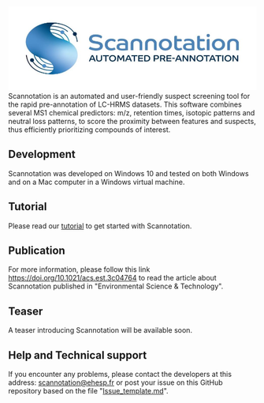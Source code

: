 ![Scannotation](logo_scannotation_985.jpg)
Scannotation is an automated and user-friendly suspect screening tool for the rapid pre-annotation of LC-HRMS datasets.
This software combines several MS1 chemical predictors: m/z, retention times, isotopic patterns and neutral loss patterns, to score the proximity between features and suspects, thus efficiently prioritizing compounds of interest.

## Development
Scannotation was developed on Windows 10 and tested on both Windows and on a Mac computer in a Windows virtual machine.

## Tutorial
Please read our [tutorial](https://github.com/scannotation/Scannotation_software/blob/master/Scannotation-tutorial.docx) to get started with Scannotation.

## Publication
For more information, please follow this link https://doi.org/10.1021/acs.est.3c04764 to read the article about Scannotation published in "Environmental Science & Technology".

## Teaser
A teaser introducing Scannotation will be available soon.

## Help and Technical support
If you encounter any problems, please contact the developers at this address: scannotation@ehesp.fr or post your issue on this GitHub repository based on the file "[Issue_template.md](https://github.com/scannotation/Scannotation_software/blob/master/Issue_template.md)".
